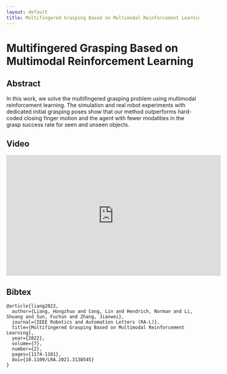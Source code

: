 ```yaml
---
layout: default
title: Multifingered Grasping Based on Multimodal Reinforcement Learning
---
```

# Multifingered Grasping Based on Multimodal Reinforcement Learning

## Abstract
In this work, we solve the multifingered grasping problem using multimodal reinforcement learning.
The simulation and real robot experiments with dedicated initial grasping poses show that our method outperforms hard-coded closing finger motion and the agent with fewer modalities in the grasp success rate for seen and unseen objects.

## Video

<div style="text-align:center">
<iframe width="560" height="315" src="https://www.youtube.com/embed/PuYvUxyDnPY" title="YouTube video player" frameborder="0" allow="accelerometer; autoplay; clipboard-write; encrypted-media; gyroscope; picture-in-picture" allowfullscreen></iframe>
</div>


## Bibtex

```plain
@article{liang2022,
  author={Liang, Hongzhuo and Cong, Lin and Hendrich, Norman and Li, Shuang and Sun, Fuchun and Zhang, Jianwei},
  journal={IEEE Robotics and Automation Letters (RA-L)},
  title={Multifingered Grasping Based on Multimodal Reinforcement Learning},
  year={2022},
  volume={7},
  number={2},
  pages={1174-1181},
  doi={10.1109/LRA.2021.3138545}
}
```
